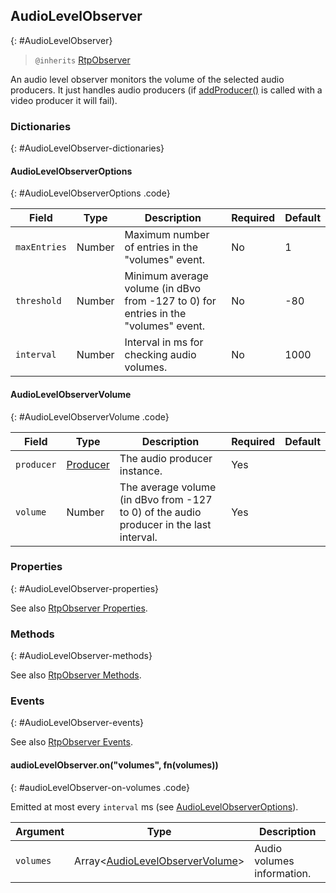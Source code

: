 ## AudioLevelObserver
{: #AudioLevelObserver}

<section markdown="1">

> `@inherits` [RtpObserver](#RtpObserver)

An audio level observer monitors the volume of the selected audio producers. It just handles audio producers (if [addProducer()](#rtpObserver-addProducer) is called with a video producer it will fail).

</section>


### Dictionaries
{: #AudioLevelObserver-dictionaries}

<section markdown="1">

#### AudioLevelObserverOptions
{: #AudioLevelObserverOptions .code}

<div markdown="1" class="table-wrapper L3">

Field          | Type    | Description  | Required | Default 
-------------- | ------- | ------------ | -------- | ----------
`maxEntries`   | Number  | Maximum number of entries in the "volumes" event. | No | 1
`threshold`    | Number  | Minimum average volume (in dBvo from -127 to 0) for entries in the "volumes" event. | No | -80
`interval`     | Number  | Interval in ms for checking audio volumes. | No | 1000

</div>

#### AudioLevelObserverVolume
{: #AudioLevelObserverVolume .code}

<div markdown="1" class="table-wrapper L3">

Field          | Type    | Description  | Required | Default 
-------------- | ------- | ------------ | -------- | ----------
`producer`     | [Producer](#Producer) | The audio producer instance. | Yes |
`volume`       | Number  | The average volume (in dBvo from -127 to 0) of the audio producer in the last interval. | Yes |

</div>

</section>


### Properties
{: #AudioLevelObserver-properties}

<section markdown="1">

See also [RtpObserver Properties](#RtpObserver-properties).

</section>


### Methods
{: #AudioLevelObserver-methods}

<section markdown="1">

See also [RtpObserver Methods](#RtpObserver-methods).

</section>


### Events
{: #AudioLevelObserver-events}

<section markdown="1">

See also [RtpObserver Events](#RtpObserver-events).

#### audioLevelObserver.on("volumes", fn(volumes))
{: #audioLevelObserver-on-volumes .code}

Emitted at most every `interval` ms (see [AudioLevelObserverOptions](#AudioLevelObserverOptions)).

<div markdown="1" class="table-wrapper L3">

Argument  | Type    | Description   
--------- | ------- | ----------------
`volumes` | Array&lt;[AudioLevelObserverVolume](#AudioLevelObserverVolume)&gt; | Audio volumes information.

</div>

</section>
